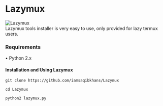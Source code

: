 # Lazymux
![Lazymux](https://github.com/iamsaqibkhans/Lazymux/core/lazymux.png)<br>
Lazymux tools installer is very easy to use, only provided for lazy termux users.

### Requirements
• Python 2.x

#### Installation and Using Lazymux
```
git clone https://github.com/iamsaqibkhans/Lazymux
```
```
cd Lazymux
```
```
python2 lazymux.py
```




```

```
```

```


```

